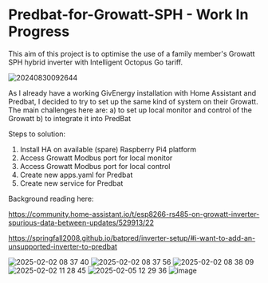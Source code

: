 # Predbat-for-Growatt-SPH - Work In Progress

This aim of this project is to optimise the use of a family member's Growatt SPH hybrid inverter with Intelligent Octopus Go tariff.

![20240830092644](https://github.com/user-attachments/assets/5f19ee7a-f41a-4229-8dd7-e4bd9c4d5664)

As I already have a working GivEnergy installation with Home Assistant and Predbat, I decided to try to set up the same kind of system on their Growatt.
The main challenges here are:
a) to set up local monitor and control of the Growatt
b) to integrate it into PredBat

Steps to solution:
1. Install HA on available (spare) Raspberry Pi4 platform
2. Access Growatt Modbus port for local monitor
3. Access Growatt Modbus port for local control
4. Create new apps.yaml for Predbat
5. Create new service for Predbat

Background reading here:

https://community.home-assistant.io/t/esp8266-rs485-on-growatt-inverter-spurious-data-between-updates/529913/22

https://springfall2008.github.io/batpred/inverter-setup/#i-want-to-add-an-unsupported-inverter-to-predbat

![2025-02-02 08 37 40](https://github.com/user-attachments/assets/602e5737-80f4-4e65-9c46-14f665097cab)
![2025-02-02 08 37 56](https://github.com/user-attachments/assets/2daa8f3c-ccf5-40b3-ab1f-a3443b6f3552)
![2025-02-02 08 38 09](https://github.com/user-attachments/assets/e0dd59e3-0c1a-4c7a-8fdf-267a9f8e29b8)
![2025-02-02 11 28 45](https://github.com/user-attachments/assets/9225d55e-b4ef-4e6c-9bc2-fb8c27ead925)
![2025-02-05 12 29 36](https://github.com/user-attachments/assets/0b3cd294-e97e-4e80-a23f-e26ba250af47)
![image](https://github.com/user-attachments/assets/0a69f93d-d1b2-47fd-bf5e-b47522f1143f)
